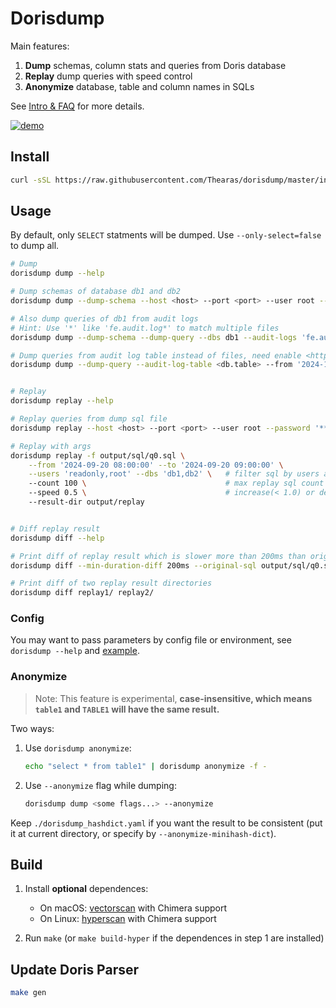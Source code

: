 # Dorisdump

Main features:

1. **Dump** schemas, column stats and queries from Doris database
2. **Replay** dump queries with speed control
3. **Anonymize** database, table and column names in SQLs

See [Intro & FAQ](./introduction-zh.md) for more details.

[![demo](https://asciinema.org/a/706093.svg)](https://asciinema.org/a/706093)

## Install

```sh
curl -sSL https://raw.githubusercontent.com/Thearas/dorisdump/master/install.sh | bash
```

## Usage

By default, only `SELECT` statments will be dumped. Use `--only-select=false` to dump all.

```sh
# Dump
dorisdump dump --help

# Dump schemas of database db1 and db2
dorisdump dump --dump-schema --host <host> --port <port> --user root --password '******' --dbs db1,db2

# Also dump queries of db1 from audit logs
# Hint: Use '*' like 'fe.audit.log*' to match multiple files
dorisdump dump --dump-schema --dump-query --dbs db1 --audit-logs 'fe.audit.log,fe.audit.log.20240802-1'

# Dump queries from audit log table instead of files, need enable <https://doris.apache.org/docs/admin-manual/audit-plugin>
dorisdump dump --dump-query --audit-log-table <db.table> --from '2024-11-14 18:45:25' --to '2024-11-14 18:45:26'


# Replay
dorisdump replay --help

# Replay queries from dump sql file
dorisdump replay --host <host> --port <port> --user root --password '******' -f output/sql/q0.sql

# Replay with args
dorisdump replay -f output/sql/q0.sql \
    --from '2024-09-20 08:00:00' --to '2024-09-20 09:00:00' \
    --users 'readonly,root' --dbs 'db1,db2' \   # filter sql by users and databases
    --count 100 \                               # max replay sql count
    --speed 0.5 \                               # increase(< 1.0) or decrease(> 1.0) the time between two serial sqls proportionally, default 1
    --result-dir output/replay


# Diff replay result
dorisdump diff --help

# Print diff of replay result which is slower more than 200ms than original
dorisdump diff --min-duration-diff 200ms --original-sql output/sql/q0.sql output/replay

# Print diff of two replay result directories
dorisdump diff replay1/ replay2/
```

### Config

You may want to pass parameters by config file or environment, see `dorisdump --help` and [example](./example/example.dorisdump.yaml).

### Anonymize

> Note: This feature is experimental, **case-insensitive, which means `table1` and `TABLE1` will have the same result.**

Two ways:

1. Use `dorisdump anonymize`:

    ```bash
    echo "select * from table1" | dorisdump anonymize -f -
    ```

2. Use `--anonymize` flag while dumping:

    ```bash
    dorisdump dump <some flags...> --anonymize
    ```

Keep `./dorisdump_hashdict.yaml` if you want the result to be consistent (put it at current directory, or specify by `--anonymize-minihash-dict`).

## Build

1. Install **optional** dependences:

    - On macOS: [vectorscan](https://github.com/VectorCamp/vectorscan) with Chimera support
    - On Linux: [hyperscan](https://intel.github.io/hyperscan) with Chimera support

2. Run `make` (or `make build-hyper` if the dependences in step 1 are installed)

## Update Doris Parser

```sh
make gen
```
